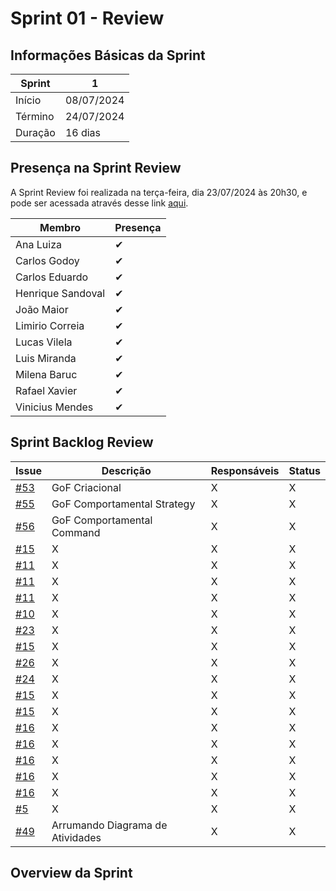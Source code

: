 # Sprint 01 - Review

## Informações Básicas da Sprint

| Sprint  | 1             |
|---------|---------------|
| Início  | 08/07/2024    |
| Término | 24/07/2024    |
| Duração | 16 dias       |

## Presença na Sprint Review 

A Sprint Review foi realizada na terça-feira, dia 23/07/2024 às 20h30, e pode ser acessada através desse link [aqui]().

| Membro                | Presença |
|-----------------------|----------|
| Ana Luiza             | ✔        |
| Carlos Godoy          | ✔        |
| Carlos Eduardo        | ✔        |
| Henrique Sandoval     | ✔        |
| João Maior            | ✔        |
| Limirio Correia       | ✔        |
| Lucas Vilela          | ✔        |
| Luis Miranda          | ✔        |
| Milena Baruc          | ✔        |
| Rafael Xavier         | ✔        |
| Vinicius Mendes       | ✔        |

## Sprint Backlog Review

| Issue | Descrição | Responsáveis | Status |
|-------|-----------|--------------|--------|
| [#53](https://github.com/UnBArqDsw2024-1/2024.1_G2_My_Music/issues/53) | GoF Criacional             | X | X |
| [#55](https://github.com/UnBArqDsw2024-1/2024.1_G2_My_Music/issues/55) | GoF Comportamental Strategy | X | X | 
| [#56](https://github.com/UnBArqDsw2024-1/2024.1_G2_My_Music/issues/56) | GoF Comportamental Command  | X | X |
| [#15](#) | X | X | X |
| [#11](#) | X | X | X |
| [#11](#) | X | X | X |
| [#11](#) | X | X | X |
| [#10](#) | X | X | X |
| [#23](#) | X | X | X |
| [#15](#) | X | X | X |
| [#26](#) | X | X | X |
| [#24](#) | X | X | X |
| [#15](#) | X | X | X |
| [#15](#) | X | X | X |
| [#16](#) | X | X | X |
| [#16](#) | X | X | X |
| [#16](#) | X | X | X |
| [#16](#) | X | X | X |
| [#16](#) | X | X | X |
| [#5](#) | X | X | X |
| [#49](https://github.com/UnBArqDsw2024-1/2024.1_G2_My_Music/issues/49) | Arrumando Diagrama de Atividades | X | X |

## Overview da Sprint


